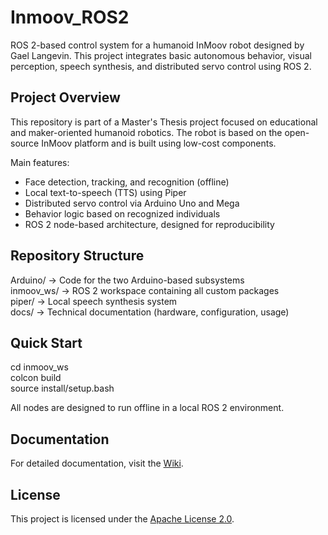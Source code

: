 # Inmoov_ROS2

ROS 2-based control system for a humanoid InMoov robot designed by Gael Langevin. 
This project integrates basic autonomous behavior, visual perception, speech synthesis, and distributed servo control using ROS 2.

## Project Overview

This repository is part of a Master's Thesis project focused on educational and maker-oriented humanoid robotics. The robot is based on the open-source InMoov platform and is built using low-cost components.

Main features:

- Face detection, tracking, and recognition (offline)
- Local text-to-speech (TTS) using Piper
- Distributed servo control via Arduino Uno and Mega
- Behavior logic based on recognized individuals
- ROS 2 node-based architecture, designed for reproducibility

## Repository Structure

Arduino/        -> Code for the two Arduino-based subsystems<br>
inmoov_ws/      -> ROS 2 workspace containing all custom packages<br>
piper/          -> Local speech synthesis system<br>
docs/           -> Technical documentation (hardware, configuration, usage)<br>

## Quick Start

cd inmoov_ws<br>
colcon build<br>
source install/setup.bash<br>

All nodes are designed to run offline in a local ROS 2 environment.

## Documentation

For detailed documentation, visit the [Wiki](https://github.com/aalonsopuig/Inmoov_ROS2/wiki).

## License

This project is licensed under the [Apache License 2.0](LICENSE).
